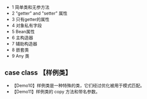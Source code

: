 - 1 简单类和无参方法
- 2 "getter" and "setter" 属性
- 3 只有getter的属性
- 4 对象私有字段
- 5 Bean属性
- 6 主构造器
- 7 辅助构造器
- 8 嵌套类
- 9 Any 类

## case class 【样例类】

- 【Demo10】样例类是一种特殊的类，它们经过优化被用于模式匹配。
- 【Demo11】样例类的 copy 方法和带名参数。